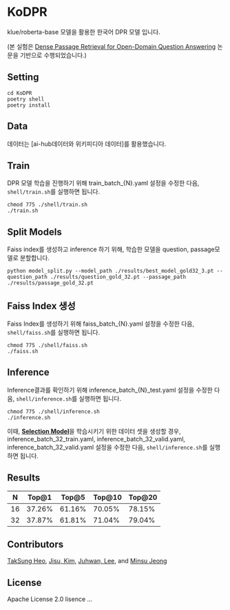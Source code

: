 # KoDPR
klue/roberta-base 모델을 활용한 한국어 DPR 모델 입니다.

(본 실험은 [Dense Passage Retrieval for Open-Domain Question Answering](https://arxiv.org/abs/2004.04906) 논문을 기반으로 수행되었습니다.)

## Setting
```
cd KoDPR
poetry shell
poetry install
```


## Data
데이터는 [ai-hub데이터와 위키피디아 데이터]를 활용했습니다. 


## Train
DPR 모델 학습을 진행하기 위해 train_batch_{N}.yaml 설정을 수정한 다음, `shell/train.sh`를 실행하면 됩니다.

```
chmod 775 ./shell/train.sh
./train.sh
```

## Split Models
Faiss index를 생성하고 inference 하기 위해, 학습한 모델을 question, passage모델로 분할합니다.
```
python model_split.py --model_path ./results/best_model_gold32_3.pt --question_path ./results/question_gold_32.pt --passage_path ./results/passage_gold_32.pt
```

## Faiss Index 생성
Faiss Index를 생성하기 위해 faiss_batch_{N}.yaml 설정을 수정한 다음, `shell/faiss.sh`를 실행하면 됩니다.

```
chmod 775 ./shell/faiss.sh
./faiss.sh
```

## Inference
Inference결과를 확인하기 위해 inference_batch_{N}_test.yaml 설정을 수정한 다음, `shell/inference.sh`를 실행하면 됩니다.

```
chmod 775 ./shell/inference.sh
./inference.sh
```

이때, [**Selection Model**](https://github.com/trailerAI/SelectionModel)을 학습시키기 위한 데이터 셋을 생성할 경우, inference_batch_32_train.yaml, inference_batch_32_valid.yaml, inference_batch_32_valid.yaml 설정을 수정한 다음, `shell/inference.sh`를 실행하면 됩니다.


## Results
| N  | Top@1 | Top@5 | Top@10 | Top@20 |
|----|-------|-------|--------|--------|
| 16 | 37.26%| 61.16%| 70.05% | 78.15% |
| 32 | 37.87%| 61.81%| 71.04% | 79.04% |


## Contributors
[TakSung Heo](https://github.com/HeoTaksung), [Jisu, Kim](https://github.com/merry555), [Juhwan, Lee](https://github.com/juhwanlee-diquest),  and [Minsu Jeong](https://github.com/skaeads12)


## License
Apache License 2.0 lisence
...
